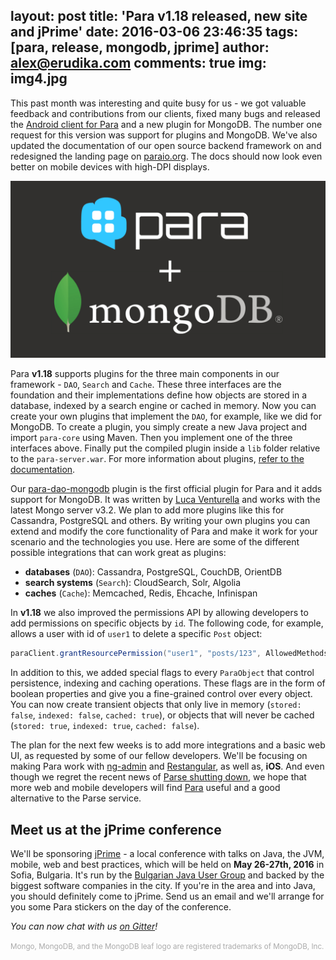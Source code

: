 layout: post
title: 'Para v1.18 released, new site and jPrime'
date: 2016-03-06 23:46:35
tags: [para, release, mongodb, jprime]
author: alex@erudika.com
comments: true
img: img4.jpg
---


This past month was interesting and quite busy for us - we got valuable feedback and contributions from our clients, 
fixed many bugs and released the [Android client for Para](https://github.com/Erudika/para-client-android) and a new 
plugin for MongoDB. The number one request for this version was support for plugins and MongoDB. We've also updated 
the documentation of our open source backend framework on and redesigned the landing page on 
[paraio.org](http://www.paraio.org). The docs should now look even better on mobile devices with high-DPI displays.

<!-- more -->

![](/assets/img/blogpost_media3.png)

Para **v1.18** supports plugins for the three main components in our framework - `DAO`, `Search` and `Cache`. These 
three interfaces are the foundation and their implementations define how objects are stored in a database, indexed by
 a search engine or cached in memory. Now you can create your own plugins that implement the `DAO`, for example, 
 like we did for MongoDB. To create a plugin, you simply create a new Java project and import `para-core` using Maven. 
 Then you implement one of the three interfaces above. Finally put the compiled plugin inside a `lib` folder relative 
 to the `para-server.war`. For more information about plugins, 
 [refer to the documentation](http://www.paraio.org/docs/#008-plugins).

Our [para-dao-mongodb](https://github.com/Erudika/para-dao-mongodb) plugin is the first official plugin for Para and 
it adds support for MongoDB. It was written by [Luca Venturella](https://github.com/lucav) and works with the latest 
Mongo server v3.2. We plan to add more plugins like this for Cassandra, PostgreSQL and others. By writing your own 
plugins you can extend and modify the core functionality of Para and make it work for your scenario and the technologies 
you use. Here are some of the different possible integrations that can work great as plugins:

- **databases** (`DAO`): Cassandra, PostgreSQL, CouchDB, OrientDB
- **search systems** (`Search`): CloudSearch, Solr, Algolia
- **caches** (`Cache`): Memcached, Redis, Ehcache, Infinispan

In **v1.18** we also improved the permissions API by allowing developers to add permissions on specific objects by `id`. 
The following code, for example, allows a user with id of `user1` to delete a specific `Post` object:

```java
paraClient.grantResourcePermission("user1", "posts/123", AllowedMethods.DELETE);
```

In addition to this, we added special flags to every `ParaObject` that control persistence, indexing and caching operations. 
These flags are in the form of boolean properties and give you a fine-grained control over every object. You can now 
create transient objects that only live in memory  (`stored: false`, `indexed: false`, `cached: true`), or objects that 
will never be cached (`stored: true`, `indexed: true`, `cached: false`).

The plan for the next few weeks is to add more integrations and a basic web UI, as requested by some of our fellow 
developers. We'll be focusing on making Para work with [ng-admin](https://github.com/marmelab/ng-admin) and 
[Restangular](https://github.com/mgonto/restangular), as well as, **iOS**.
And even though we regret the recent news of [Parse shutting down](http://blog.parse.com/announcements/moving-on/), we hope 
that more web and mobile developers will find [Para](https://paraio.com) useful and a good alternative to the Parse service.

## Meet us at the jPrime conference

We'll be sponsoring [jPrime](http://jprime.io/) - a local conference with talks on Java, the JVM, mobile, web and best 
practices, which will be held on **May 26-27th, 2016** in Sofia, Bulgaria. It's run by the 
[Bulgarian Java User Group](https://jug.bg/en/) and backed by the biggest software companies in the city. If you're in 
the area and into Java, you should definitely come to jPrime. Send us an email and we'll arrange for you some Para 
stickers on the day of the conference. 


*You can now chat with us [on Gitter](https://gitter.im/Erudika/para)!*

<small style="color: #aaa;">Mongo, MongoDB, and the MongoDB leaf logo are registered trademarks of MongoDB, Inc.</small>
